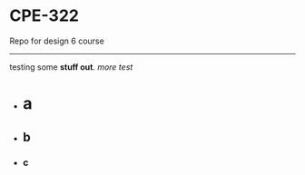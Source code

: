 # CPE-322
Repo for design 6 course

---

testing some **stuff out**. _more test_
- # a
- ## b
- ### c
